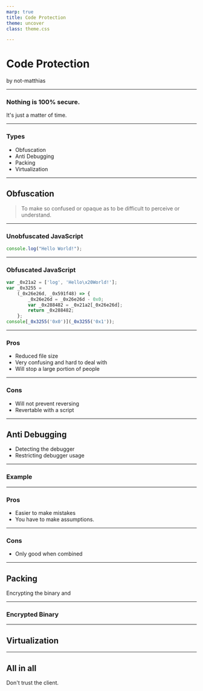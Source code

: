 ```yaml
---
marp: true
title: Code Protection
theme: uncover
class: theme.css

---
```


# <!-- fit --> Code Protection
by not-matthias

---

### Nothing is 100% secure. 

It's just a matter of time.

---

### Types

- Obfuscation
- Anti Debugging
- Packing 
- Virtualization

---

## Obfuscation

> To make so confused or opaque as to be difficult to perceive or understand.

---

### Unobfuscated JavaScript

```javascript
console.log("Hello World!");
```

--- 

### Obfuscated JavaScript

```javascript
var _0x21a2 = ['log', 'Hello\x20World!'];
var _0x3255 =
    (_0x26e26d, _0x591f48) => {
        _0x26e26d = _0x26e26d - 0x0; 
        var _0x288482 = _0x21a2[_0x26e26d];
        return _0x288482;
    };
console[_0x3255('0x0')](_0x3255('0x1'));
```

--- 

### Pros

- Reduced file size
- Very confusing and hard to deal with
- Will stop a large portion of people

---

### Cons

- Will not prevent reversing
- Revertable with a script

---

## Anti Debugging

- Detecting the debugger
- Restricting debugger usage

---

### Example




---

### Pros

- Easier to make mistakes
- You have to make assumptions.

---

### Cons

- Only good when combined

---

## Packing

Encrypting the binary and 

--- 

### Encrypted Binary


---

## Virtualization


---




## All in all

Don't trust the client.